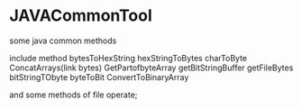 # JAVACommonTool
some java common methods

include method 
bytesToHexString
hexStringToBytes
charToByte
ConcatArrays(link bytes)
GetPartofbyteArray
getBitStringBuffer
getFileBytes
bitStringTObyte
byteToBit
ConvertToBinaryArray

and  some  methods of file operate;

